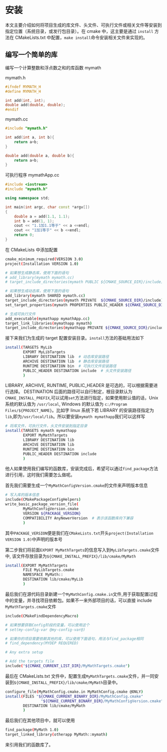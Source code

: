 # 安装

本文主要介绍如何将项目生成的库文件、头文件、可执行文件或相关文件等安装到指定位置（系统目录，或发行包目录）。在 cmake 中，这主要是通过 `install` 方法在 CMakeLists.txt 中配置，`make install`命令安装相关文件来实现的。

## 编写一个简单的库

编写一个计算整数和浮点数之和的库函数 mymath

mymath.h

```cpp
#ifndef MYMATH_H
#define MYMATH_H

int add(int, int);
double add(double, double);
#endif
```

mymath.cc

```cpp
#include "mymath.h"

int add(int a, int b){
    return a+b;
}

double add(double a, double b){
    return a+b;
}
```

可执行程序 mymathApp.cc

```cpp
#include <iostream>
#include "mymath.h"

using namespace std;

int main(int argc, char const *argv[])
{
    double a = add(1.1, 1.1);
    int b = add(1, 1);
    cout << "1.1加1.1等于" << a <<endl;
    cout << "1加1等于" << b <<endl;
    return 0;
}

```

在 CMakeLists 中添加配置

```sh
cmake_minimum_required(VERSION 3.0)
project(Installation VERSION 1.0)

# 如果想生成静态库，使用下面的语句
# add_library(mymath mymath.cc)
# target_include_directories(mymath PUBLIC ${CMAKE_SOURCE_DIR}/include)

# 如果想生成动态库，使用下面的语句
add_library(mymath SHARED mymath.cc)
target_include_directories(mymath PRIVATE  ${CMAKE_SOURCE_DIR}/include)
set_target_properties(mymath PROPERTIES PUBLIC_HEADER ${CMAKE_SOURCE_DIR}/include/mymath.h)

# 生成可执行文件
add_executable(mymathapp mymathApp.cc)
target_link_libraries(mymathapp mymath)
target_include_directories(mymathapp PRIVATE ${CMAKE_SOURCE_DIR}/include)
```

接下来我们为生成的 target 配置安装目录。`install`方法的基础用法如下

```sh
install(TARGETS MyLib
        EXPORT MyLibTargets
        LIBRARY DESTINATION lib  # 动态库安装路径
        ARCHIVE DESTINATION lib  # 静态库安装路径
        RUNTIME DESTINATION bin  # 可执行文件安装路径
        PUBLIC_HEADER DESTINATION include  # 头文件安装路径
        )
```

LIBRARY, ARCHIVE, RUNTIME, PUBLIC_HEADER 是可选的，可以根据需要进行选择。
DESTINATION 后面的路径可以自行制定，根目录默认为`CMAKE_INSTALL_PREFIX`,可以试用`set`方法进行指定，如果使用默认值的话，Unix 系统的默认值为 `/usr/local`, Windows 的默认值为 `c:/Program Files/${PROJECT_NAME}`。比如字 linux 系统下若 LIBRARY 的安装路径指定为`lib`,即为`/usr/local/lib`。所以要安装`mymath mymathapp`我们可以这样写

```sh
# 将库文件，可执行文件，头文件安装到指定目录
install(TARGETS mymath mymathapp
        EXPORT MyMathTargets
        LIBRARY DESTINATION lib
        ARCHIVE DESTINATION lib
        RUNTIME DESTINATION bin
        PUBLIC_HEADER DESTINATION include
        )
```

他人如果使用我们编写的函数库，安装完成后，希望可以通过`find_package`方法进行引用，这时我们需要怎么做呢。

首先我们需要生成一个`MyMathConfigVersion.cmake`的文件来声明版本信息

```sh
# 写入库的版本信息
include(CMakePackageConfigHelpers)
write_basic_package_version_file(
        MyMathConfigVersion.cmake
        VERSION ${PACKAGE_VERSION}
        COMPATIBILITY AnyNewerVersion  # 表示该函数库向下兼容
        )
```

其中`PACKAGE_VERSION`便是我们在`CMakeLists.txt`开头`project(Installation VERSION 1.0)`中声明的版本号

第二步我们将前面`EXPORT MyMathTargets`的信息写入到`MyLibTargets.cmake`文件中, 该文件存放目录为`${CMAKE_INSTALL_PREFIX}/lib/cmake/MyMath`

```sh
install(EXPORT MyMathTargets
        FILE MyLibTargets.cmake
        NAMESPACE MyMath::
        DESTINATION lib/cmake/MyLib
        )
```

最后我们在源代码目录新建一个`MyMathConfig.cmake.in`文件,用于获取配置过程中的变量，并寻找项目依赖包。如果不一来外部项目的话，可以直接 include `MyMathTargets.cmake`文件

```sh
include(CMakeFindDependencyMacro)

# 如果想要获取Config阶段的变量，可以使用这个
# set(my-config-var @my-config-var@)

# 如果你的项目需要依赖其他的库，可以使用下面语句，用法与find_package相同
# find_dependency(MYDEP REQUIRED)

# Any extra setup

# Add the targets file
include("${CMAKE_CURRENT_LIST_DIR}/MyMathTargets.cmake")
```

最后在 CMakeLists.txt 文件中，配置生成`MyMathTargets.cmake`文件，并一同安装到`${CMAKE_INSTALL_PREFIX}/lib/cmake/MyMath`目录中。

```sh
configure_file(MyMathConfig.cmake.in MyMathConfig.cmake @ONLY)
install(FILES "${CMAKE_CURRENT_BINARY_DIR}/MyMathConfig.cmake"
                "${CMAKE_CURRENT_BINARY_DIR}/MyMathConfigVersion.cmake"
        DESTINATION lib/cmake/MyMath
        )
```

最后我们在其他项目中，就可以使用

```sh
find_package(MyMath 1.0)
target_linked_library(otherapp MyMath::mymath)
```

来引用我们的函数库了。
